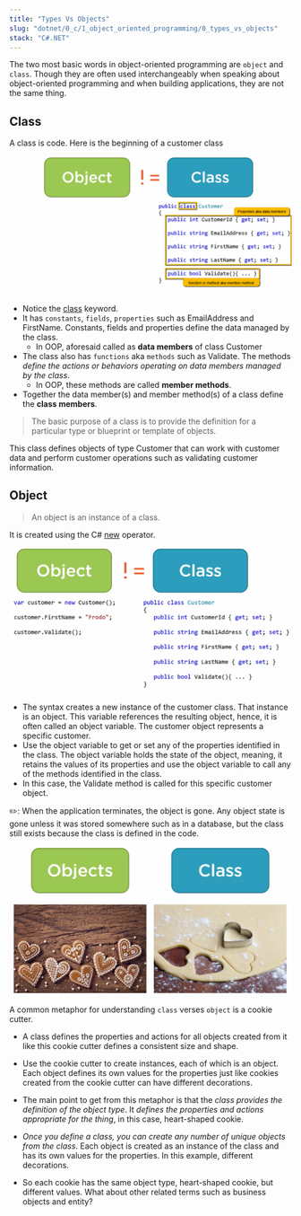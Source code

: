 ```yaml
---
title: "Types Vs Objects"
slug: "dotnet/0_c/1_object_oriented_programming/0_types_vs_objects"
stack: "C#.NET"
---
```


The two most basic words in object-oriented programming are `object` and `class`. Though they are often used interchangeably when speaking about object-oriented programming and when building applications, they are not the same thing.

## Class

A class is code. Here is the beginning of a customer class

![object != class](../../../../../src/images/dotnet/c/oops/oop-2.png)

- Notice the [class](../../../dotnet/0_c/0_getting_started/0_types/1_reference_types#class) keyword.
- It has `constants`, `fields`, `properties` such as EmailAddress and FirstName. Constants, fields and properties define the data managed by the class.
  - In OOP, aforesaid called as **data members** of class Customer
- The class also has `functions` aka `methods` such as Validate. The methods _define the actions or behaviors operating on data members managed by the class_.
  - In OOP, these methods are called **member methods**.
- Together the data member(s) and member method(s) of a class define the **class members**.

>The basic purpose of a class is to provide the definition for a particular type or blueprint or template of objects. 

This class defines objects of type Customer that can work with customer data and perform customer operations such as validating customer information.

## Object

> An object is an instance of a class. 

It is created using the C# [new](https://learn.microsoft.com/en-us/dotnet/csharp/language-reference/operators/new-operator) operator.

![object != class](../../../../../src/images/dotnet/c/oops/oop-3.png)

- The syntax creates a new instance of the customer class. That instance is an object. This variable references the resulting object, hence, it is often called an object variable. The customer object represents a specific customer.
- Use the object variable to get or set any of the properties identified in the class. The object variable holds the state of the object, meaning, it retains the values of its properties and use the object variable to call any of the methods identified in the class.
- In this case, the Validate method is called for this specific customer object.

✏️: When the application terminates, the object is gone. Any object state is gone unless it was stored somewhere such as in a database, but the class still exists because the class is defined in the code.

![Understanding class and object](../../../../../src/images/dotnet/c/oops/oop-4.png)

A common metaphor for understanding `class` verses `object` is a cookie cutter. 
- A class defines the properties and actions for all objects created from it like this cookie cutter defines a consistent size and shape. 
- Use the cookie cutter to create instances, each of which is an object. Each object defines its own values for the properties just like cookies created from the cookie cutter can have different decorations.

- The main point to get from this metaphor is that the _class provides the definition of the object type_. It _defines the properties and actions appropriate for the thing_, in this case, heart-shaped cookie.
- _Once you define a class, you can create any number of unique objects from the class_. Each object is created as an instance of the class and has its own values for the properties. In this example, different decorations.
- So each cookie has the same object type, heart-shaped cookie, but different values. What about other related terms such as business objects and entity?

